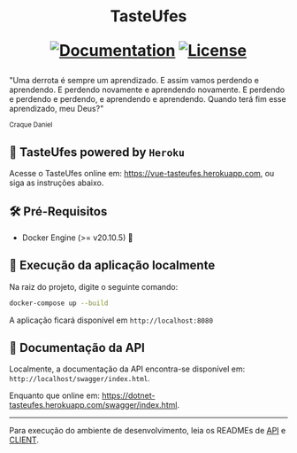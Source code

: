 <h1 align="center">
<b>TasteUfes</b>
<div>
  
[![Documentation](https://img.shields.io/badge/documentation-overleaf-green.svg)](https://www.overleaf.com/read/xyqtgkkpxqpr)
[![License](https://img.shields.io/badge/license-MIT-blue.svg)](/LICENSE)

</div>
</h1>

"Uma derrota é sempre um aprendizado. E assim vamos perdendo e aprendendo. E perdendo novamente e aprendendo novamente. E perdendo e perdendo e perdendo, e aprendendo e aprendendo. Quando terá fim esse aprendizado, meu Deus?"

<sup>Craque Daniel</sup>

## :unicorn: TasteUfes powered by `Heroku`
Acesse o TasteUfes online em: https://vue-tasteufes.herokuapp.com, ou siga as instruções abaixo.

## :hammer_and_wrench: Pré-Requisitos
- Docker Engine (>= v20.10.5) :whale:

## :rocket: Execução da aplicação localmente
Na raiz do projeto, digite o seguinte comando:
```bash
docker-compose up --build
```

A aplicação ficará disponível em
`http://localhost:8080`

## :page_facing_up: Documentação da API
Localmente, a documentação da API encontra-se disponível em:
`http://localhost/swagger/index.html`.

Enquanto que online em: https://dotnet-tasteufes.herokuapp.com/swagger/index.html.

---

Para execução do ambiente de desenvolvimento, leia os READMEs de [API](app/README.md) e [CLIENT](app/ClientApp/README.md).
